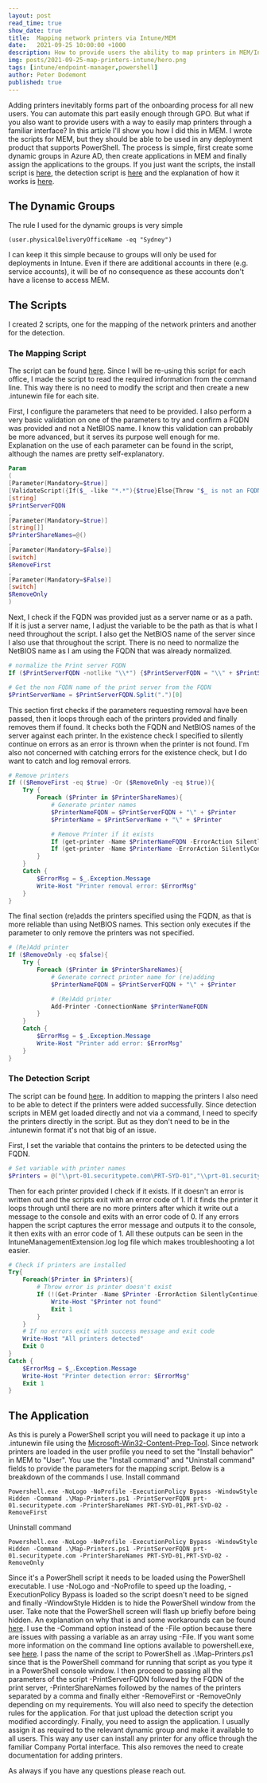 ```yaml
---
layout: post
read_time: true
show_date: true
title:  Mapping network printers via Intune/MEM
date:   2021-09-25 10:00:00 +1000
description: How to provide users the ability to map printers in MEM/Intune and automatically map printers based on their location.
img: posts/2021-09-25-map-printers-intune/hero.png
tags: [intune/endpoint-manager,powershell]
author: Peter Dodemont
published: true
---
```

Adding printers inevitably forms part of the onboarding process for all new users. You can automate this part easily enough through GPO. But what if you also want to provide users with a way to easily map printers through a familiar interface? In this article I'll show you how I did this in MEM. I wrote the scripts for MEM, but they should be able to be used in any deployment product that supports PowerShell. The process is simple, first create some dynamic groups in Azure AD, then create applications in MEM and finally assign the applications to the groups.
If you just want the scripts, the install script is [here](https://github.com/PeterDodemont/Scripts/tree/main/Install-Scripts/Map-Printers.ps1), the detection script is [here](https://github.com/PeterDodemont/Scripts/tree/main/Intune/Printer-Detection.ps1) and the explanation of how it works is [here](#TheScripts).

## The Dynamic Groups
The rule I used for the dynamic groups is very simple
```
(user.physicalDeliveryOfficeName -eq "Sydney")
```
I can keep it this simple because to groups will only be used for deployments in Intune. Even if there are additional accounts in there (e.g. service accounts), it will be of no consequence as these accounts don't have a license to access MEM.

## <a name=TheScripts></a>The Scripts
I created 2 scripts, one for the mapping of the network printers and another for the detection.
### The Mapping Script
The script can be found [here](https://github.com/PeterDodemont/Scripts/blob/main/Install-Scripts/Map-Printers.ps1).
Since I will be re-using this script for each office, I made the script to read the required information from the command line. This way there is no need to modify the script and then create a new .intunewin file for each site.

First, I configure the parameters that need to be provided. I also perform a very basic validation on one of the parameters to try and confirm a FQDN was provided and not a NetBIOS name. I know this validation can probably be more advanced, but it serves its purpose well enough for me. Explanation on the use of each parameter can be found in the script, although the names are pretty self-explanatory.
```powershell
Param
(
[Parameter(Mandatory=$true)]
[ValidateScript({If($_ -like "*.*"){$true}Else{Throw "$_ is not an FQDN. Please enter a FQDN."}})]
[string]
$PrintServerFQDN
,
[Parameter(Mandatory=$true)]
[string[]]
$PrinterShareNames=@()
,
[Parameter(Mandatory=$False)]
[switch]
$RemoveFirst
,
[Parameter(Mandatory=$False)]
[switch]
$RemoveOnly
)
```

Next, I check if the FQDN was provided just as a server name or as a path. If it is just a server name, I adjust the variable to be the path as that is what I need throughout the script. I also get the NetBIOS name of the server since I also use that throughout the script. There is no need to normalize the NetBIOS name as I am using the FQDN that was already normalized.
```powershell
# normalize the Print server FQDN
If ($PrintServerFQDN -notlike "\\*") {$PrintServerFQDN = "\\" + $PrintServerFQDN}

# Get the non FQDN name of the print server from the FQDN
$PrintServerName = $PrintServerFQDN.Split(".")[0]
```

This section first checks if the parameters requesting removal have been passed, then it loops through each of the printers provided and finally removes them if found. It checks both the FQDN and NetBIOS names of the server against each printer. In the existence check I specified to silently continue on errors as an error is thrown when the printer is not found. I'm also not concerned with catching errors for the existence check, but I do want to catch and log removal errors.
```powershell
# Remove printers
If (($RemoveFirst -eq $true) -Or ($RemoveOnly -eq $true)){
    Try {
        Foreach ($Printer in $PrinterShareNames){
            # Generate printer names
            $PrinterNameFQDN = $PrintServerFQDN + "\" + $Printer
            $PrinterName = $PrintServerName + "\" + $Printer

            # Remove Printer if it exists
            If (get-printer -Name $PrinterNameFQDN -ErrorAction SilentlyContinue) {Remove-Printer -Name $PrinterNameFQDN}
            If (get-printer -Name $PrinterName -ErrorAction SilentlyContinue) {Remove-Printer -Name $PrinterName}
        }
    }
    Catch {
        $ErrorMsg = $_.Exception.Message
        Write-Host "Printer removal error: $ErrorMsg"
    }
}
```

The final section (re)adds the printers specified using the FQDN, as that is more reliable than using NetBIOS names. This section only executes if the parameter to only remove the printers was not specified.
```powershell
# (Re)Add printer
If ($RemoveOnly -eq $false){
    Try {
        Foreach ($Printer in $PrinterShareNames){
            # Generate correct printer name for (re)adding
            $PrinterNameFQDN = $PrintServerFQDN + "\" + $Printer

            # (Re)Add printer
            Add-Printer -ConnectionName $PrinterNameFQDN
        }
    }
    Catch {
        $ErrorMsg = $_.Exception.Message
        Write-Host "Printer add error: $ErrorMsg"
    }
}
```
### The Detection Script
The script can be found [here](https://github.com/PeterDodemont/Scripts/blob/main/Intune/Printer-Detection.ps1).
In addition to mapping the printers I also need to be able to detect if the printers were added successfully. Since detection scripts in MEM get loaded directly and not via a command, I need to specify the printers directly in the script. But as they don't need to be in the .intunewin format it's not that big of an issue.

First, I set the variable that contains the printers to be detected using the FQDN.
```powershell
# Set variable with printer names
$Printers = @("\\prt-01.securitypete.com\PRT-SYD-01","\\prt-01.securitypete.com\PRT-SYD-02")
```

Then for each printer provided I check if it exists. If it doesn't an error is written out and the scripts exit with an error code of 1. If it finds the printer it loops through until there are no more printers after which it write out a message to the console and exits with an error code of 0. If any errors happen the script captures the error message and outputs it to the console, it then exits with an error code of 1. All these outputs can be seen in the IntuneManagementExtension.log log file which makes troubleshooting a lot easier.
```powershell
# Check if printers are installed
Try{
    Foreach($Printer in $Printers){
        # Throw error is printer doesn't exist
        If (!(Get-Printer -Name $Printer -ErrorAction SilentlyContinue)){
            Write-Host "$Printer not found"
            Exit 1
        }
    }
    # If no errors exit with success message and exit code
    Write-Host "All printers detected"
    Exit 0
}
Catch {
    $ErrorMsg = $_.Exception.Message
    Write-Host "Printer detection error: $ErrorMsg"
    Exit 1
}
```

## The Application
As this is purely a PowerShell script you will need to package it up into a .intunewin file using the [Microsoft-Win32-Content-Prep-Tool](https://github.com/Microsoft/Microsoft-Win32-Content-Prep-Tool). Since network printers are loaded in the user profile you need to set the "Install behavior" in MEM to "User". You use the "Install command" and "Uninstall command" fields to provide the parameters for the mapping script. Below is a breakdown of the commands I use.
Install command
```
Powershell.exe -NoLogo -NoProfile -ExecutionPolicy Bypass -WindowStyle Hidden -Command .\Map-Printers.ps1 -PrintServerFQDN prt-01.securitypete.com -PrinterShareNames PRT-SYD-01,PRT-SYD-02 -RemoveFirst
```
Uninstall command
```
Powershell.exe -NoLogo -NoProfile -ExecutionPolicy Bypass -WindowStyle Hidden -Command .\Map-Printers.ps1 -PrintServerFQDN prt-01.securitypete.com -PrinterShareNames PRT-SYD-01,PRT-SYD-02 -RemoveOnly
```

Since it's a PowerShell script it needs to be loaded using the PowerShell executable. I use -NoLogo and -NoProfile to speed up the loading, -ExecutionPolicy Bypass is loaded so the script doesn't need to be signed and finally -WindowStyle Hidden is to hide the PowerShell window from the user. Take note that the PowerShell screen will flash up briefly before being hidden. An explanation on why that is and some workarounds can be found [here](https://github.com/PowerShell/PowerShell/issues/3028).
I use the -Command option instead of the -File option because there are issues with passing a variable as an array using -File.
If you want some more information on the command line options available to powershell.exe, see [here](https://docs.microsoft.com/en-us/powershell/module/microsoft.powershell.core/about/about_powershell_exe?view=powershell-5.1).
I pass the name of the script to PowerShell as .\Map-Printers.ps1 since that is the PowerShell command for running that script as you type it in a PowerShell console window.
I then proceed to passing all the parameters of the script -PrintServerFQDN followed by the FQDN of the print server, -PrinterShareNames followed by the names of the printers separated by a comma and finally either -RemoveFirst or -RemoveOnly depending on my requirements.
You will also need to specify the detection rules for the application. For that just upload the detection script you modified accordingly.
Finally, you need to assign the application. I usually assign it as required to the relevant dynamic group and make it available to all users. This way any user can install any printer for any office through the familiar Company Portal interface. This also removes the need to create documentation for adding printers.

As always if you have any questions please reach out.